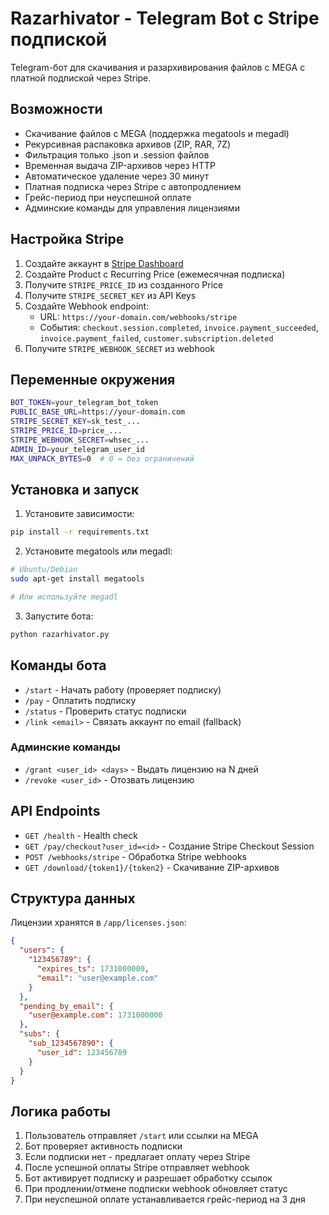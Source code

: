 # Razarhivator - Telegram Bot с Stripe подпиской

Telegram-бот для скачивания и разархивирования файлов с MEGA с платной подпиской через Stripe.

## Возможности

- Скачивание файлов с MEGA (поддержка megatools и megadl)
- Рекурсивная распаковка архивов (ZIP, RAR, 7Z)
- Фильтрация только .json и .session файлов
- Временная выдача ZIP-архивов через HTTP
- Автоматическое удаление через 30 минут
- Платная подписка через Stripe с автопродлением
- Грейс-период при неуспешной оплате
- Админские команды для управления лицензиями

## Настройка Stripe

1. Создайте аккаунт в [Stripe Dashboard](https://dashboard.stripe.com)
2. Создайте Product с Recurring Price (ежемесячная подписка)
3. Получите `STRIPE_PRICE_ID` из созданного Price
4. Получите `STRIPE_SECRET_KEY` из API Keys
5. Создайте Webhook endpoint:
   - URL: `https://your-domain.com/webhooks/stripe`
   - События: `checkout.session.completed`, `invoice.payment_succeeded`, `invoice.payment_failed`, `customer.subscription.deleted`
6. Получите `STRIPE_WEBHOOK_SECRET` из webhook

## Переменные окружения

```bash
BOT_TOKEN=your_telegram_bot_token
PUBLIC_BASE_URL=https://your-domain.com
STRIPE_SECRET_KEY=sk_test_...
STRIPE_PRICE_ID=price_...
STRIPE_WEBHOOK_SECRET=whsec_...
ADMIN_ID=your_telegram_user_id
MAX_UNPACK_BYTES=0  # 0 = без ограничений
```

## Установка и запуск

1. Установите зависимости:
```bash
pip install -r requirements.txt
```

2. Установите megatools или megadl:
```bash
# Ubuntu/Debian
sudo apt-get install megatools

# Или используйте megadl
```

3. Запустите бота:
```bash
python razarhivator.py
```

## Команды бота

- `/start` - Начать работу (проверяет подписку)
- `/pay` - Оплатить подписку
- `/status` - Проверить статус подписки
- `/link <email>` - Связать аккаунт по email (fallback)

### Админские команды

- `/grant <user_id> <days>` - Выдать лицензию на N дней
- `/revoke <user_id>` - Отозвать лицензию

## API Endpoints

- `GET /health` - Health check
- `GET /pay/checkout?user_id=<id>` - Создание Stripe Checkout Session
- `POST /webhooks/stripe` - Обработка Stripe webhooks
- `GET /download/{token1}/{token2}` - Скачивание ZIP-архивов

## Структура данных

Лицензии хранятся в `/app/licenses.json`:

```json
{
  "users": {
    "123456789": {
      "expires_ts": 1731000000,
      "email": "user@example.com"
    }
  },
  "pending_by_email": {
    "user@example.com": 1731000000
  },
  "subs": {
    "sub_1234567890": {
      "user_id": 123456789
    }
  }
}
```

## Логика работы

1. Пользователь отправляет `/start` или ссылки на MEGA
2. Бот проверяет активность подписки
3. Если подписки нет - предлагает оплату через Stripe
4. После успешной оплаты Stripe отправляет webhook
5. Бот активирует подписку и разрешает обработку ссылок
6. При продлении/отмене подписки webhook обновляет статус
7. При неуспешной оплате устанавливается грейс-период на 3 дня
